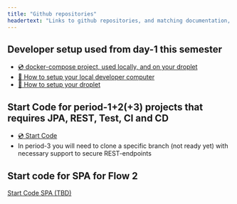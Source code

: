```yaml
---
title: "Github repositories"
headertext: "Links to github repositories, and matching documentation, used this semester"
---
```


## Developer setup used from day-1 this semester

- [:cd: docker-compose project, used locally, and on your droplet](https://github.com/Hartmannsolution/tomcat_mysql_nginx_docker.git)
- [:book: How to setup your local developer computer](https://docs.google.com/document/d/1RlAR3Ax-c3cpBrW2ez7NYAc8mrCJiRjAC3xdjjdi0Uc/edit?usp=sharing)
- [:book: How to setup your droplet](https://docs.google.com/document/d/1aGEcD9Jv_uIUgOUnpYiCCxvxnPbkeoaO7Bf7b70lAfA/edit?usp=sharing)

## Start Code for period-1+2(+3) projects that requires JPA, REST, Test, CI and CD

- [:cd: Start Code](https://github.com/dat3startcode/rest-jpa-devops-startcode)
- In period-3 you will need to clone a specific branch (not ready yet) with necessary support to secure REST-endpoints

## Start code for SPA for Flow 2

<!--[Start Code SPA (TBD)](https://github.com/Cphdat3sem2018f/code_simple_SPA)-->

[Start Code SPA (TBD)](#)
